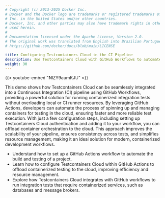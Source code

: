 ```yaml
---
# Copyright (c) 2013-2025 Docker Inc.
# Docker and the Docker logo are trademarks or registered trademarks of Docker,
# Inc. in the United States and/or other countries.
# Docker, Inc. and other parties may also have trademark rights in other terms
# used herein.
#
# Documentation licensed under the Apache License, Version 2.0.
# The original work was translated from English into Brazilian Portuguese.
# https://github.com/docker/docs/blob/main/LICENSE

title: Configuring Testcontainers Cloud in the CI Pipeline
description: Use Testcontainers Cloud with GitHub Workflows to automate testing in a CI pipeline.
weight: 30
---
```

{{< youtube-embed "NlZY9aumKJU" >}}

This demo shows how Testcontainers Cloud can be seamlessly integrated into a
Continuous Integration (CI) pipeline using GitHub Workflows, providing a
powerful solution for running containerized integration tests without
overloading local or CI runner resources. By leveraging GitHub Actions,
developers can automate the process of spinning up and managing containers for
testing in the cloud, ensuring faster and more reliable test execution. With
just a few configuration steps, including setting up Testcontainers Cloud
authentication and adding it to your workflow, you can offload container
orchestration to the cloud. This approach improves the scalability of your
pipeline, ensures consistency across tests, and simplifies resource management,
making it an ideal solution for modern, containerized development workflows.

- Understand how to set up a GitHub Actions workflow to automate the build and testing of a project.
- Learn how to configure Testcontainers Cloud within GitHub Actions to offload containerized testing to the cloud, improving efficiency and resource management.
- Explore how Testcontainers Cloud integrates with GitHub workflows to run integration tests that require containerized services, such as databases and message brokers.
